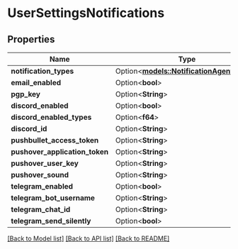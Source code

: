 # UserSettingsNotifications

## Properties

Name | Type | Description | Notes
------------ | ------------- | ------------- | -------------
**notification_types** | Option<[**models::NotificationAgentTypes**](NotificationAgentTypes.md)> |  | [optional]
**email_enabled** | Option<**bool**> |  | [optional]
**pgp_key** | Option<**String**> |  | [optional]
**discord_enabled** | Option<**bool**> |  | [optional]
**discord_enabled_types** | Option<**f64**> |  | [optional]
**discord_id** | Option<**String**> |  | [optional]
**pushbullet_access_token** | Option<**String**> |  | [optional]
**pushover_application_token** | Option<**String**> |  | [optional]
**pushover_user_key** | Option<**String**> |  | [optional]
**pushover_sound** | Option<**String**> |  | [optional]
**telegram_enabled** | Option<**bool**> |  | [optional]
**telegram_bot_username** | Option<**String**> |  | [optional]
**telegram_chat_id** | Option<**String**> |  | [optional]
**telegram_send_silently** | Option<**bool**> |  | [optional]

[[Back to Model list]](../README.md#documentation-for-models) [[Back to API list]](../README.md#documentation-for-api-endpoints) [[Back to README]](../README.md)



